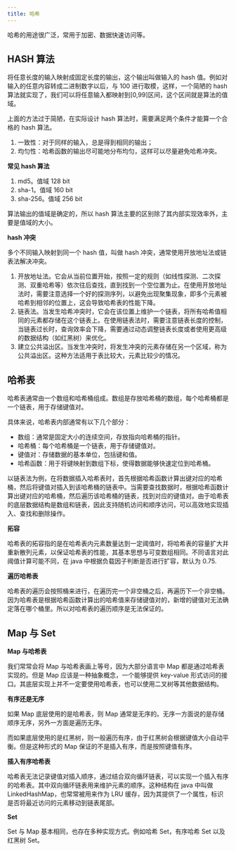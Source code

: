 ```yaml
---
title: 哈希
---
```


哈希的用途很广泛，常用于加密、数据快速访问等。

## HASH 算法

将任意长度的输入映射成固定长度的输出，这个输出叫做输入的 hash 值。例如对输入的任意内容转成二进制数字以后，与 100 进行取模，这样，一个简陋的 hash 算法就实现了，我们可以将任意输入都映射到[0,99]区间，这个区间就是算法的值域。

上面的方法过于简陋，在实际设计 hash 算法时，需要满足两个条件才能算一个合格的 hash 算法。

1. 一致性：对于同样的输入，总是得到相同的输出；
2. 均匀性：哈希函数的输出尽可能地分布均匀，这样可以尽量避免哈希冲突。

**常见 hash 算法**

1. md5。值域 128 bit
2. sha-1。值域 160 bit
3. sha-256。值域 256 bit

算法输出的值域是确定的，所以 hash 算法主要的区别除了其内部实现效率外，主要是值域的大小。

**hash 冲突**

多个不同输入映射到同一个 hash 值，叫做 hash 冲突，通常使用开放地址法或链表法解决冲突。

1. 开放地址法。它会从当前位置开始，按照一定的规则（如线性探测、二次探测、双重哈希等）依次往后查找，直到找到一个空位置为止。在使用开放地址法时，需要注意选择一个好的探测序列，以避免出现聚集现象，即多个元素被哈希到相邻的位置上，这会导致哈希表的性能下降。
2. 链表法。当发生哈希冲突时，它会在该位置上维护一个链表，将所有哈希值相同的元素都存储在这个链表上。在使用链表法时，需要注意链表长度的控制，当链表过长时，查询效率会下降，需要通过动态调整链表长度或者使用更高级的数据结构（如红黑树）来优化。
3. 建立公共溢出区。当发生冲突时，将发生冲突的元素存储在另一个区域，称为公共溢出区。这种方法适用于表比较大，元素比较少的情况。

## 哈希表

哈希表通常由一个数组和哈希桶组成。数组是存放哈希桶的数组，每个哈希桶都是一个链表，用于存储键值对。

具体来说，哈希表内部通常有以下几个部分：

- 数组：通常是固定大小的连续空间，存放指向哈希桶的指针。
- 哈希桶：每个哈希桶是一个链表，用于存储键值对。
- 键值对：存储数据的基本单位，包括键和值。
- 哈希函数：用于将键映射到数组下标，使得数据能够快速定位到哈希桶。

以链表法为例，在将数据插入哈希表时，首先根据哈希函数计算出键对应的哈希桶，然后将键值对插入到该哈希桶的链表中。当需要查找数据时，根据哈希函数计算出键对应的哈希桶，然后遍历该哈希桶的链表，找到对应的键值对。由于哈希表的底层数据结构是数组和链表，因此支持随机访问和顺序访问，可以高效地实现插入、查找和删除操作。

**拓容**

哈希表的拓容指的是在哈希表内元素数量达到一定阈值时，将哈希表的容量扩大并重新散列元素，以保证哈希表的性能，其基本思想与可变数组相同。不同语言对此阈值计算可能不同，在 java 中根据负载因子判断是否进行扩容，默认为 0.75.

**遍历哈希表**

哈希表的遍历会按照桶来进行，在遍历完一个非空桶之后，再遍历下一个非空桶。因为哈希表是根据哈希函数计算出的哈希值来存储键值对的，新增的键值对无法确定落在哪个桶里。所以对哈希表的遍历顺序是无法保证的。

## Map 与 Set

**Map 与哈希表**

我们常常会将 Map 与哈希表画上等号，因为大部分语言中 Map 都是通过哈希表实现的。但是 Map 应该是一种抽象概念，一个能够提供 key-value 形式访问的接口。其底层实现上并不一定要使用哈希表，也可以使用二叉树等其他数据结构。

**有序还是无序**

如果 Map 底层使用的是哈希表，则 Map 通常是无序的。无序一方面说的是存储顺序无序，另外一方面是遍历无序。

而如果底层使用的是红黑树，则一般遍历有序，由于红黑树会根据键值大小自动平衡。但是这种形式的 Map 保证的不是插入有序，而是按照键值有序。

**插入有序哈希表**

哈希表无法记录键值对插入顺序，通过结合双向循环链表，可以实现一个插入有序的哈希表。其中双向循环链表用来维护元素的顺序。这种结构在 java 中叫做 LinkedHashMap，也常常被用来作为 LRU 缓存，因为其提供了一个属性，标识是否将最近访问的元素移动到链表尾部。

**Set**

Set 与 Map 基本相同，也存在多种实现方式。例如哈希 Set，有序哈希 Set 以及红黑树 Set。
